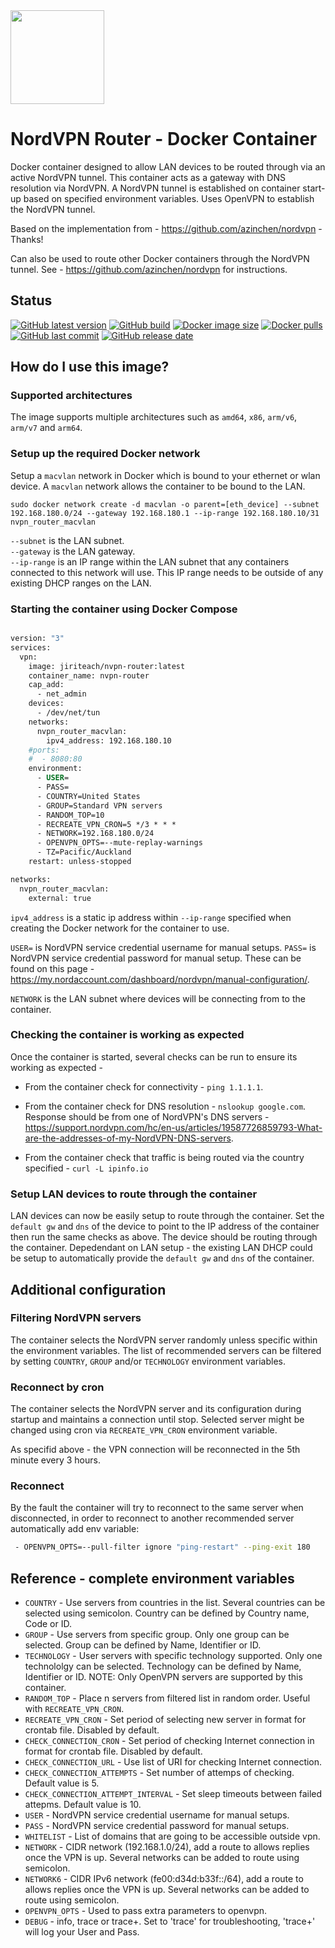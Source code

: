 <img src="https://i.insider.com/64ca588995fe1f0019debe3a" width="150">

# NordVPN Router - Docker Container

Docker container designed to allow LAN devices to be routed through via an active NordVPN tunnel. This container acts as a gateway with DNS resolution via NordVPN. 
A NordVPN tunnel is established on container start-up based on specified environment variables. Uses OpenVPN to establish the NordVPN tunnel.

Based on the implementation from - https://github.com/azinchen/nordvpn⁠ - Thanks!

Can also be used to route other Docker containers through the NordVPN tunnel. See - https://github.com/azinchen/nordvpn for instructions.

## Status
[![GitHub latest version][github-latestversion]][github-releases]
[![GitHub build][github-build]][github-link]
[![Docker image size][dockerhub-size]][dockerhub-link]
[![Docker pulls][dockerhub-pulls]][dockerhub-link]
[![GitHub last commit][github-lastcommit]][github-link]
[![GitHub release date][github-releasedate]][github-link]

<!-- ## What is OpenVPN?

OpenVPN is an open-source software application that implements virtual private network (VPN) techniques for creating secure point-to-point or site-to-site connections in routed or bridged configurations and remote access facilities. It uses a custom security protocol that utilizes SSL/TLS for key exchange. It is capable of traversing network address translators (NATs) and firewalls. -->

## How do I use this image?

### Supported architectures

The image supports multiple architectures such as `amd64`, `x86`, `arm/v6`, `arm/v7` and `arm64`.

### Setup up the required Docker network

Setup a `macvlan` network in Docker which is bound to your ethernet or wlan device. A `macvlan` network allows the container to be bound to the LAN. 

```
sudo docker network create -d macvlan -o parent=[eth_device] --subnet 192.168.180.0/24 --gateway 192.168.180.1 --ip-range 192.168.180.10/31 nvpn_router_macvlan
```

`--subnet` is the LAN subnet.  
`--gateway` is the LAN gateway.  
`--ip-range` is an IP range within the LAN subnet that any containers connected to this network will use. This IP range needs to be outside of any existing DHCP ranges on the LAN.

### Starting the container using Docker Compose

```Dockerfile

version: "3"
services:
  vpn:
    image: jiriteach/nvpn-router:latest
    container_name: nvpn-router
    cap_add:
      - net_admin
    devices:
      - /dev/net/tun
    networks:
      nvpn_router_macvlan:
        ipv4_address: 192.168.180.10 
    #ports:
    #  - 8080:80
    environment:
      - USER=
      - PASS=
      - COUNTRY=United States
      - GROUP=Standard VPN servers
      - RANDOM_TOP=10
      - RECREATE_VPN_CRON=5 */3 * * *
      - NETWORK=192.168.180.0/24
      - OPENVPN_OPTS=--mute-replay-warnings
      - TZ=Pacific/Auckland      
    restart: unless-stopped

networks:
  nvpn_router_macvlan:
    external: true

```
`ipv4_address` is a static ip address within `--ip-range` specified when creating the Docker network for the container to use.

`USER=` is NordVPN service credential username for manual setups.
`PASS=` is NordVPN service credential password for manual setup.
These can be found on this page - https://my.nordaccount.com/dashboard/nordvpn/manual-configuration/.

`NETWORK` is the LAN subnet where devices will be connecting from to the container.

### Checking the container is working as expected

Once the container is started, several checks can be run to ensure its working as expected -

* From the container check for connectivity - `ping 1.1.1.1`.

* From the container check for DNS resolution - `nslookup google.com`. Response should be from one of NordVPN's DNS servers - https://support.nordvpn.com/hc/en-us/articles/19587726859793-What-are-the-addresses-of-my-NordVPN-DNS-servers.

* From the container check that traffic is being routed via the country specified - `curl -L ipinfo.io`

### Setup LAN devices to route through the container

LAN devices can now be easily setup to route through the container. Set the `default gw` and `dns` of the device to point to the IP address of the container then run the same checks as above. The device should be routing through the container. Depedendant on LAN setup - the existing LAN DHCP could be setup to automatically provide the `default gw` and `dns` of the container.

## Additional configuration
  
### Filtering NordVPN servers

The container selects the NordVPN server randomly unless specific within the environment variables. The list of recommended servers can be filtered by setting `COUNTRY`, `GROUP` and/or `TECHNOLOGY` environment variables.

### Reconnect by cron

The container selects the NordVPN server and its configuration during startup and maintains a connection until stop. Selected server might be changed using cron via `RECREATE_VPN_CRON` environment variable.

As specifid above - the VPN connection will be reconnected in the 5th minute every 3 hours.

### Reconnect

By the fault the container will try to reconnect to the same server when disconnected, in order to reconnect to another recommended server automatically add env variable:

```bash
 - OPENVPN_OPTS=--pull-filter ignore "ping-restart" --ping-exit 180
```

## Reference - complete environment variables

* `COUNTRY`           - Use servers from countries in the list. Several countries can be selected using semicolon. Country can be defined by Country name, Code or ID.
* `GROUP`             - Use servers from specific group. Only one group can be selected. Group can be defined by Name, Identifier or ID.
* `TECHNOLOGY`        - User servers with specific technology supported. Only one technololgy can be selected. Technology can be defined by Name, Identifier or ID. NOTE: Only OpenVPN servers are supported by this container.
* `RANDOM_TOP`        - Place n servers from filtered list in random order. Useful with `RECREATE_VPN_CRON`.
* `RECREATE_VPN_CRON` - Set period of selecting new server in format for crontab file. Disabled by default.
* `CHECK_CONNECTION_CRON` - Set period of checking Internet connection in format for crontab file. Disabled by default.
* `CHECK_CONNECTION_URL` - Use list of URI for checking Internet connection.
* `CHECK_CONNECTION_ATTEMPTS` - Set number of attemps of checking. Default value is 5.
* `CHECK_CONNECTION_ATTEMPT_INTERVAL` - Set sleep timeouts between failed attepms. Default value is 10.
* `USER`              - NordVPN service credential username for manual setups.
* `PASS`              - NordVPN service credential password for manual setups.
* `WHITELIST`         - List of domains that are going to be accessible outside vpn.
* `NETWORK`           - CIDR network (192.168.1.0/24), add a route to allows replies once the VPN is up. Several networks can be added to route using semicolon.
* `NETWORK6`          - CIDR IPv6 network (fe00:d34d:b33f::/64), add a route to allows replies once the VPN is up. Several networks can be added to route using semicolon.
* `OPENVPN_OPTS`      - Used to pass extra parameters to openvpn.
* `DEBUG`             - info, trace or trace+. Set to 'trace' for troubleshooting, 'trace+' will log your User and Pass.

[dockerhub-badge]: https://img.shields.io/docker/pulls/jiriteach/nvpn-router?style=flat-square
[dockerhub-link]: https://hub.docker.com/repository/docker/jiriteach/nvpn-router
[dockerhub-pulls]: https://img.shields.io/docker/pulls/jiriteach/nvpn-router
[dockerhub-size]: https://img.shields.io/docker/image-size/jiriteach/nvpn-router/master
[github-lastcommit]: https://img.shields.io/github/last-commit/jiriteach/nvpn-router
[github-link]: https://github.com/jiriteach/nvpn-router
[github-issues]: https://github.com/jiriteach/nvpn-router/issues
[github-releases]: https://github.com/jiriteach/nvpn-router/releases
[github-build]: https://img.shields.io/github/actions/workflow/status/jiriteach/nvpn-router/deploy.yml?branch=master
[github-releasedate]: https://img.shields.io/github/release-date/jiriteach/nvpn-router
[github-latestversion]: https://img.shields.io/github/v/release/jiriteach/nvpn-router
[email-link]: mailto:jxs@s7n.dev